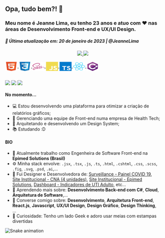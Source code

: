 <!--
**JeanneLima/JeanneLima** is a ✨ _special_ ✨ repository because its `README.md` (this file) appears on your GitHub profile.

Here are some ideas to get you started:

- 🔭 I’m currently working on ...
- 🌱 I’m currently learning ...
- 👯 I’m looking to collaborate on ...
- 🤔 I’m looking for help with ...
- 💬 Ask me about ...
- 📫 How to reach me: ...
- 😄 Pronouns: ...
- ⚡ Fun fact: ...
-->

## Opa, tudo bem?! 👋
### Meu nome é Jeanne Lima, eu tenho 23 anos e atuo com ❤️ nas áreas de Desenvolvimento Front-end e UX/UI Design.
##### 📅 Última atualização em: 20 de janeiro de 2023 | @JeanneLima

<!--
Dashboards personalizados
-->

<div align="center">
  <a href="https://github.com/JeanneLima">
  <img height="180em" src="https://github-readme-stats.vercel.app/api?username=JeanneLima&show_icons=true&theme=dracula&include_all_commits=true&count_private=true"/>
  <img height="180em" src="https://github-readme-stats.vercel.app/api/top-langs/?username=JeanneLima&layout=compact&langs_count=7&theme=dracula"/>
</div>
<div style="display: inline_block"><br>
    <img align="center" alt="JeanneLima-HTML" height="30" width="40" src="https://raw.githubusercontent.com/devicons/devicon/master/icons/html5/html5-original.svg">
  <img align="center" alt="JeanneLima-CSS" height="30" width="40" src="https://raw.githubusercontent.com/devicons/devicon/master/icons/css3/css3-original.svg">
  <img align="center" alt="JeanneLima-Sass" height="30" width="40" src="https://raw.githubusercontent.com/devicons/devicon/master/icons/sass/sass-original.svg">
  <img align="center" alt="JeanneLima-Js" height="30" width="40" src="https://raw.githubusercontent.com/devicons/devicon/master/icons/javascript/javascript-plain.svg">
  <img align="center" alt="JeanneLima-Ts" height="30" width="40" src="https://raw.githubusercontent.com/devicons/devicon/master/icons/typescript/typescript-plain.svg">
  <img align="center" alt="JeanneLima-React" height="30" width="40" src="https://raw.githubusercontent.com/devicons/devicon/master/icons/react/react-original.svg">
  <img align="center" alt="JeanneLima-Csharp" height="30" width="40" src="https://raw.githubusercontent.com/devicons/devicon/master/icons/csharp/csharp-original.svg">
  <!-- <img align="right" alt="JeanneLima-pic" height="150" style="border-radius:50px;" src="https://drive.google.com/file/d/1GZ16moH6pfRvtSb9RwWvLPa5ZPdcmn1z/view?usp=sharing"> -->
</div>
  
  ##
 
<div> 
  <a href="https://www.behance.net/jeannelimac442/" target="_blank"><img src="https://img.shields.io/badge/Behance-0000FF?style=for-the-badge&logo=behance&logoColor=white" target="_blank"></a>
  <a href = "mailto:jeannelima.profissional@gmail.com"><img src="https://img.shields.io/badge/-Gmail-%23333?style=for-the-badge&logo=gmail&logoColor=white" target="_blank"></a>
  <a href="https://www.linkedin.com/in/jeannecslima/" target="_blank"><img src="https://img.shields.io/badge/-LinkedIn-%230077B5?style=for-the-badge&logo=linkedin&logoColor=white" target="_blank"></a>  
</div>


#### No momento...

- 💻 Estou desenvolvendo uma plataforma para otimizar a criação de relatórios gráficos;
- 💪 Gerenciando uma equipe de Front-end numa empresa de Health Tech;
- 💅 Arquitetando e desenvolvendo um Design System;
- 📚 Estudando :D

#### BIO
- 🏢 Atualmente trabalho como Engenheira de Software Front-end na **Epimed Solutions (Brasil)**
- ⚙️ Minha stack envolve: `.jsx`, `.tsx`, `.js`, `.ts`, `.html`, `.cshtml`, `.css`, `.scss`, `.fig`, `.svg`, `.psd`, `.ai`,...
- 💅 Fui Designer e Desenvolvedora de: [Surveillance - Painel COVID 19](https://www.youtube.com/watch?v=Db1u-3RShmI), [Site Institucional - CNA (4 unidades)](https://www.behance.net/gallery/121869253/Site-Institucional-CNA-2020), [Site Institucional - Epimed Solutions](https://www.epimedsolutions.com/), [Dashboard - Indicadores de UTI Adulto](https://www.youtube.com/watch?v=ZriRPYV-az4), etc…
- 🌱 Aprendendo mais sobre: **Desenvolvimento Back-end com C#**, **Cloud**, **Arquitetura de Software**,...
- 💬 Converse comigo sobre: **Desenvolvimento**, **Arquitetura Front-end**, **React.js**, **Javascript**, **UX/UI Design**, **Design Gráfico**, **Design Thinking**, ...
- 💎 Curiosidade: Tenho um lado Geek e adoro usar meias com estampas divertidas

<!-- Animação dos commits -->
![Snake animation](https://github.com/JeanneLima/JeanneLima/blob/output/github-contribution-grid-snake.svg)
